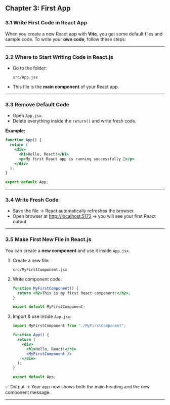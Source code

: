 ## Chapter 3: First App

### 3.1 Write First Code in React App

When you create a new React app with **Vite**, you get some default files and sample code.
To write your **own code**, follow these steps:

---

### 3.2 Where to Start Writing Code in React.js

* Go to the folder:

  ```
  src/App.jsx
  ```
* This file is the **main component** of your React app.

---

### 3.3 Remove Default Code

* Open `App.jsx`.
* Delete everything inside the `return()` and write fresh code.

**Example:**

```jsx
function App() {
  return (
    <div>
      <h1>Hello, React!</h1>
      <p>My first React app is running successfully 🚀</p>
    </div>
  );
}

export default App;
```

---

### 3.4 Write Fresh Code

* Save the file → React automatically refreshes the browser.
* Open browser at [http://localhost:5173](http://localhost:5173) → you will see your first React output.

---

### 3.5 Make First New File in React.js

You can create a **new component** and use it inside `App.jsx`.

1. Create a new file:

   ```
   src/MyFirstComponent.jsx
   ```

2. Write component code:

   ```jsx
   function MyFirstComponent() {
     return <h2>This is my first React component!</h2>;
   }

   export default MyFirstComponent;
   ```

3. Import & use inside `App.jsx`:

   ```jsx
   import MyFirstComponent from "./MyFirstComponent";

   function App() {
     return (
       <div>
         <h1>Hello, React!</h1>
         <MyFirstComponent />
       </div>
     );
   }

   export default App;
   ```

✅ Output → Your app now shows both the main heading and the new component message.

---